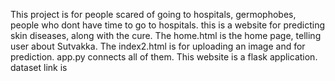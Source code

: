 This project is for people scared of going to hospitals, germophobes, people who dont have time to go to hospitals. this is a website for predicting skin diseases, along with the cure. 
The home.html is the home page, telling user about Sutvakka. 
The index2.html is for uploading an image and for prediction.
app.py connects all of them. 
This website is a flask application.
dataset link is 
